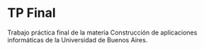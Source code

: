 # TP Final

Trabajo práctica final de la materia Construcción de aplicaciones informáticas de la Universidad de Buenos Aires.